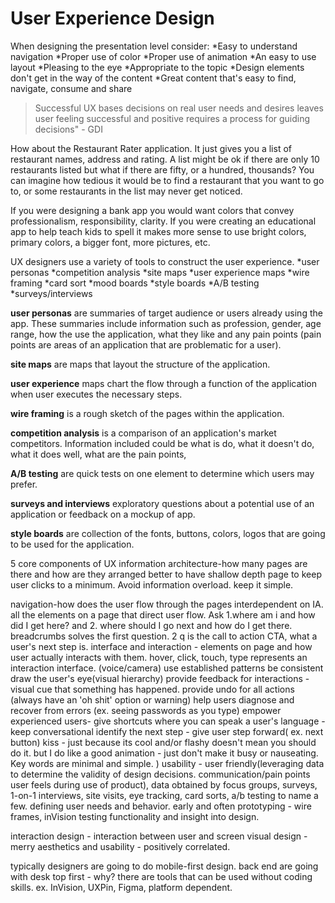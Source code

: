# User Experience Design

When designing the presentation level consider:
    *Easy to understand navigation
    *Proper use of color
    *Proper use of animation
    *An easy to use layout
    *Pleasing to the eye
    *Appropriate to the topic
    *Design elements don't get in the way of the content
    *Great content that's easy to find, navigate, consume and share

>Successful UX
bases decisions on real user needs and desires
leaves user feeling successful and positive
requires a process for guiding decisions" - GDI

How about the Restaurant Rater application. It just gives you a list of restaurant names, address and rating. A list might be ok if there are only 10 restaurants listed but what if there are fifty, or a hundred, thousands? You can imagine how tedious it would be to find a restaurant that you want to go to, or some restaurants in the list may never get noticed.

If you were designing a bank app you would want colors that convey professionalism, responsibility, clarity.  If you were creating an educational app to help teach kids to spell it makes more sense to use bright colors, primary colors, a bigger font, more pictures, etc.

UX designers use a variety of tools to construct the user experience.
    *user personas
    *competition analysis
    *site maps
    *user experience maps
    *wire framing
    *card sort
    *mood boards
    *style boards
    *A/B testing
    *surveys/interviews

**user personas** are summaries of target audience or users already using the app. These summaries include information such as profession, gender, age range, how the use the application, what they like and any pain points (pain points are areas of an application that are problematic for a user).

**site maps** are maps that layout the structure of the application.

**user experience** maps chart the flow through a function of the application when user executes the necessary steps.

**wire framing** is a rough sketch of the pages within the application.

**competition analysis** is a comparison of an application's market competitors. Information included could be what is do, what it doesn't do, what it does well, what are the pain points,

**A/B testing** are quick tests on one element to determine which users may prefer.

**surveys and interviews** exploratory questions about a potential use of an application or feedback on a mockup of app.

**style boards** are collection of the fonts, buttons, colors, logos that are going to be used for the application.

5 core components of UX
information architecture-how many pages are there and how are they arranged
    better to have shallow depth page to keep user clicks to a minimum. Avoid information overload. keep it simple.

navigation-how does the user flow through the pages
    interdependent on IA. all the elements on a page that direct user flow. Ask 1.where am i and how did I get here? and 2. where should I go next and how do I get there. breadcrumbs solves the first question. 2 q is the call to action CTA, what a user's next step is.
interface and interaction - elements on page and how user actually interacts with them. hover, click, touch, type represents an interaction interface. (voice/camera)
    use established patterns
    be consistent
    draw the user's eye(visual hierarchy)
    provide feedback for interactions - visual cue that something has happened.
    provide undo for all actions (always have an 'oh shit' option or warning)
    help users diagnose and recover from errors (ex. seeing passwords as you type)
    empower experienced users- give shortcuts where you can
    speak a user's language - keep conversational
    identify the next step - give user step forward(
        ex. next button)
    kiss - just because its cool and/or flashy doesn't mean you should do it. but I do like a good animation - just don't make it busy or nauseating.
    Key words are minimal and simple.
    )
usability - user friendly(leveraging data to determine the validity of design decisions. communication/pain points user feels during use of product), data obtained by focus groups, surveys, 1-on-1 interviews, site visits, eye tracking, card sorts, a/b testing to name a few. defining user needs and behavior. early and often
prototyping - wire frames, inVision testing functionality and insight into design.

interaction design - interaction between user and screen
visual design - merry aesthetics and usability - positively correlated.

typically designers are going to do mobile-first design. back end are going with desk top first - why?
there are tools that can be used without coding skills. ex. InVision, UXPin, Figma, platform dependent.
